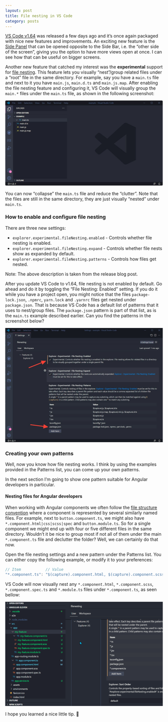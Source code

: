 ```yaml
---
layout: post
title: File nesting in VS Code
category: posts
---
```


[VS Code v1.64](https://code.visualstudio.com/updates/v1_64) was released a few days ago and it’s once again packaged with nice new features and improvements. An exciting new feature is the [Side Panel](https://code.visualstudio.com/updates/v1_64#_new-side-panel) that can be opened opposite to the Side Bar, i.e. the “other side of the screen”, giving you the option to have more views open at once. I can see how that can be useful on bigger screens.

Another new feature that catched my interest was the **experimental** support for [file nesting](https://code.visualstudio.com/updates/v1_64#_explorer-file-nesting). This feature lets you visually “nest”/group related files under a “root” file in the same directory. For example, say you have a `main.ts` file and next to it you have `main.js`, `main.d.ts` and `main.js.map`. After enabling the file nesting feature and configuring it, VS Code will visually group the `main.*` files under the `main.ts` file, as shown in the following screenshot:

![Visually nested files in VS Code](/assets/img/2022/02/07/visually-nested-files-in-vs-code.jpg)

You can now “collapse” the `main.ts` file and reduce the “clutter”. Note that the files are still in the same directory, they are just visually “nested” under `main.ts`.

### How to enable and configure file nesting

There are three new settings:

- `explorer.experimental.fileNesting.enabled` - Controls whether file nesting is enabled.
- `explorer.experimental.fileNesting.expand` - Controls whether file nests show as expanded by default.
- `explorer.experimental.fileNesting.patterns` - Controls how files get nested.

Note: The above description is taken from the release blog post.

After you update VS Code to v1.64, file nesting is not enabled by default. Go ahead and do it by toggling the “File Nesting: Enabled” setting. If you do it while you have a project open, you might notice that the files `package-lock.json`, `.npmrc`, `yarn.lock` and `.yarnrc` files get nested under `package.json`. That is because VS Code has a default list of patterns that it uses to nest/group files. The `package.json` pattern is part of that list, as is the `main.ts` example described earlier. Can you find the patterns in the screenshot below?

![File Nesting settings in VS Code](/assets/img/2022/02/07/file-nesting-settings-in-vs-code.jpg)

### Creating your own patterns

Well, now you know how file nesting works. I think by using the examples provided in the Patterns list, you can come up your own patterns.

In the next section I’m going to show one pattern suitable for Angular developers in particular.

#### Nesting files for Angular developers

When working with Angular components we often follow the [file structure convention](https://angular.io/guide/styleguide#file-structure-conventions) where a component is represented by several similarly named files. For example, next to `button.component.ts`, we might also have `*.component.html|css|scss|spec` and `button.module.ts`. So for a single component we might end up with four or five different files in the same directory. Wouldn’t it be nice to group most if not all of them under the main `*.component.ts` file and declutter the folder? Well, we can certainly do that now.

Open the file nesting settings and a new pattern under the Patterns list. You can either copy the following example, or modify it to your preferences:

```js
// Item           // Value
"*.component.ts": "$(capture).component.html, $(capture).component.scss, $(capture).module.ts, $(capture).component.spec.ts"
```

VS Code will now visually nest any `*.component.html`, `*.component.scss`, `*.component.spec.ts` and `*.module.ts` files under `*.component.ts`, as seen bellow:

![File nesting for Angular developers](/assets/img/2022/02/07/file-nesting-for-Angular-developers.gif)

I hope you learned a nice little tip. 🎉
